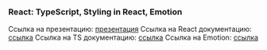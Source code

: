 ### React: TypeScript, Styling in React, Emotion

Ссылка на презентацию: [презентация](https://github.com/ait-tr/cohort33/blob/main/front_end/lesson_22/React_styles_emotion_controlled_uncontrolled_components.pdf)
Ссылка на React документацию: [ссылка](https://react.dev/)
Ссылка на TS документацию: [ссылка](https://www.typescriptlang.org/)
Ссылка на Emotion: [ссылка](https://emotion.sh/docs/introduction)
